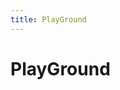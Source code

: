 ```yaml
---
title: PlayGround
---
```

<h1 class="sectionedit1" id="playground">PlayGround</h1>
<div class="level1">

</div>
